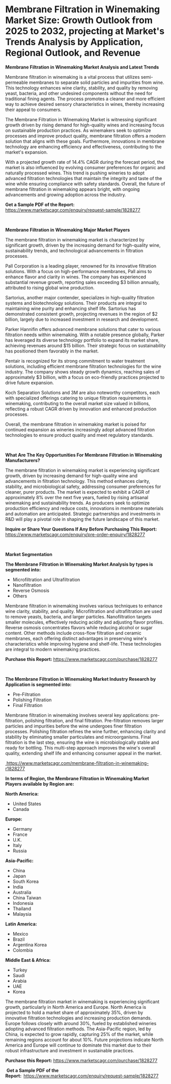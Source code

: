 <p><h1>Membrane Filtration in Winemaking Market Size: Growth Outlook from 2025 to 2032, projecting at Market's Trends Analysis by Application, Regional Outlook, and Revenue</h1></p><p><strong>Membrane Filtration in Winemaking Market Analysis and Latest Trends</strong></p>
<p><p>Membrane filtration in winemaking is a vital process that utilizes semi-permeable membranes to separate solid particles and impurities from wine. This technology enhances wine clarity, stability, and quality by removing yeast, bacteria, and other undesired components without the need for traditional fining agents. The process promotes a cleaner and more efficient way to achieve desired sensory characteristics in wines, thereby increasing their appeal to consumers.</p><p>The Membrane Filtration in Winemaking Market is witnessing significant growth driven by rising demand for high-quality wines and increasing focus on sustainable production practices. As winemakers seek to optimize processes and improve product quality, membrane filtration offers a modern solution that aligns with these goals. Furthermore, innovations in membrane technology are enhancing efficiency and effectiveness, contributing to the market's expansion. </p><p>With a projected growth rate of 14.4% CAGR during the forecast period, the market is also influenced by evolving consumer preferences for organic and naturally processed wines. This trend is pushing wineries to adopt advanced filtration technologies that maintain the integrity and taste of the wine while ensuring compliance with safety standards. Overall, the future of membrane filtration in winemaking appears bright, with ongoing advancements and growing adoption across the industry.</p></p>
<p><strong>Get a Sample PDF of the Report:&nbsp;</strong> <a href="https://www.marketscagr.com/enquiry/request-sample/1828277?utm_campaign=2653&utm_medium=2&utm_source=Github&utm_content=ia&utm_term=16042025&utm_id=membrane-filtration-in-winemaking">https://www.marketscagr.com/enquiry/request-sample/1828277</a></p>
<p>&nbsp;</p>
<p><strong>Membrane Filtration in Winemaking Major Market Players</strong></p>
<p><p>The membrane filtration in winemaking market is characterized by significant growth, driven by the increasing demand for high-quality wine, sustainability trends, and technological advancements in filtration processes.</p><p>Pall Corporation is a leading player, renowned for its innovative filtration solutions. With a focus on high-performance membranes, Pall aims to enhance flavor and clarity in wines. The company has experienced substantial revenue growth, reporting sales exceeding $3 billion annually, attributed to rising global wine production.</p><p>Sartorius, another major contender, specializes in high-quality filtration systems and biotechnology solutions. Their products are integral to maintaining wine purity and enhancing shelf life. Sartorius has demonstrated consistent growth, projecting revenues in the region of $2 billion, largely due to increased investment in research and development.</p><p>Parker Hannifin offers advanced membrane solutions that cater to various filtration needs within winemaking. With a notable presence globally, Parker has leveraged its diverse technology portfolio to expand its market share, achieving revenues around $15 billion. Their strategic focus on sustainability has positioned them favorably in the market.</p><p>Pentair is recognized for its strong commitment to water treatment solutions, including efficient membrane filtration technologies for the wine industry. The company shows steady growth dynamics, reaching sales of approximately $3 billion, with a focus on eco-friendly practices projected to drive future expansion.</p><p>Koch Separation Solutions and 3M are also noteworthy competitors, each with specialized offerings catering to unique filtration requirements in winemaking, contributing to the overall market size valued in billions, reflecting a robust CAGR driven by innovation and enhanced production processes.</p><p>Overall, the membrane filtration in winemaking market is poised for continued expansion as wineries increasingly adopt advanced filtration technologies to ensure product quality and meet regulatory standards.</p></p>
<p>&nbsp;</p>
<p><strong>What Are The Key Opportunities For Membrane Filtration in Winemaking Manufacturers?</strong></p>
<p><p>The membrane filtration in winemaking market is experiencing significant growth, driven by increasing demand for high-quality wine and advancements in filtration technology. This method enhances clarity, stability, and microbiological safety, addressing consumer preferences for cleaner, purer products. The market is expected to exhibit a CAGR of approximately 8% over the next five years, fueled by rising artisanal winemaking and sustainability trends. As producers seek to optimize production efficiency and reduce costs, innovations in membrane materials and automation are anticipated. Strategic partnerships and investments in R&D will play a pivotal role in shaping the future landscape of this market.</p></p>
<p><strong>Inquire or Share Your Questions If Any Before Purchasing This Report:</strong> <a href="https://www.marketscagr.com/enquiry/pre-order-enquiry/1828277?utm_campaign=2653&utm_medium=2&utm_source=Github&utm_content=ia&utm_term=16042025&utm_id=membrane-filtration-in-winemaking">https://www.marketscagr.com/enquiry/pre-order-enquiry/1828277</a></p>
<p>&nbsp;</p>
<p><strong>Market Segmentation</strong></p>
<p><strong>The Membrane Filtration in Winemaking Market Analysis by types is segmented into:</strong></p>
<p><ul><li>Microfiltration and Ultrafiltration</li><li>Nanofiltration</li><li>Reverse Osmosis</li><li>Others</li></ul></p>
<p><p>Membrane filtration in winemaking involves various techniques to enhance wine clarity, stability, and quality. Microfiltration and ultrafiltration are used to remove yeasts, bacteria, and larger particles. Nanofiltration targets smaller molecules, effectively reducing acidity and adjusting flavor profiles. Reverse osmosis concentrates flavors while reducing alcohol or sugar content. Other methods include cross-flow filtration and ceramic membranes, each offering distinct advantages in preserving wine's characteristics while improving hygiene and shelf-life. These technologies are integral to modern winemaking practices.</p></p>
<p><strong>Purchase this Report:&nbsp;</strong><a href="https://www.marketscagr.com/purchase/1828277?utm_campaign=2653&utm_medium=2&utm_source=Github&utm_content=ia&utm_term=16042025&utm_id=membrane-filtration-in-winemaking">https://www.marketscagr.com/purchase/1828277</a></p>
<p>&nbsp;</p>
<p><strong>The Membrane Filtration in Winemaking Market Industry Research by Application is segmented into:</strong></p>
<p><ul><li>Pre-Filtration</li><li>Polishing Filtration</li><li>Final Filtration</li></ul></p>
<p><p>Membrane filtration in winemaking involves several key applications: pre-filtration, polishing filtration, and final filtration. Pre-filtration removes larger particles and impurities before the wine undergoes finer filtration processes. Polishing filtration refines the wine further, enhancing clarity and stability by eliminating smaller particulates and microorganisms. Final filtration is the last step, ensuring the wine is microbiologically stable and ready for bottling. This multi-step approach improves the wine's overall quality, extending shelf life and enhancing consumer appeal in the market.</p></p>
<p><a href="https://www.marketscagr.com/membrane-filtration-in-winemaking-r1828277?utm_campaign=2653&utm_medium=2&utm_source=Github&utm_content=ia&utm_term=16042025&utm_id=membrane-filtration-in-winemaking">&nbsp;https://www.marketscagr.com/membrane-filtration-in-winemaking-r1828277</a></p>
<p><strong>In terms of Region, the Membrane Filtration in Winemaking Market Players available by Region are:</strong></p>
<p>
    <p> <strong> North America: </strong>
        <ul>
            <li>United States</li>
            <li>Canada</li>
        </ul>
        </p> 
    <p> <strong> Europe: </strong>
        <ul>
            <li>Germany</li>
            <li>France</li>
            <li>U.K.</li>
            <li>Italy</li>
            <li>Russia</li>
        </ul>
        </p> 
    <p> <strong> Asia-Pacific: </strong>
        <ul>
            <li>China</li>
            <li>Japan</li>
            <li>South Korea</li>
            <li>India</li>
            <li>Australia</li>
            <li>China Taiwan</li>
            <li>Indonesia</li>
            <li>Thailand</li>
            <li>Malaysia</li>
        </ul>
        </p> 
    <p> <strong> Latin America: </strong>
        <ul>
            <li>Mexico</li>
            <li>Brazil</li>
            <li>Argentina Korea</li>
            <li>Colombia</li>
        </ul>
        </p> 
    <p> <strong> Middle East & Africa: </strong>
        <ul>
            <li>Turkey</li>
            <li>Saudi</li>
            <li>Arabia</li>
            <li>UAE</li>
            <li>Korea</li>
        </ul>
    </p>
    </p>
<p><p>The membrane filtration market in winemaking is experiencing significant growth, particularly in North America and Europe. North America is projected to hold a market share of approximately 35%, driven by innovative filtration technologies and increasing production demands. Europe follows closely with around 30%, fueled by established wineries adopting advanced filtration methods. The Asia-Pacific region, led by China, is expected to grow rapidly, capturing 25% of the market, while remaining regions account for about 10%. Future projections indicate North America and Europe will continue to dominate this market due to their robust infrastructure and investment in sustainable practices.</p></p>
<p><strong>Purchase this Report: </strong><a href="https://www.marketscagr.com/purchase/1828277?utm_campaign=2653&utm_medium=2&utm_source=Github&utm_content=ia&utm_term=16042025&utm_id=membrane-filtration-in-winemaking">https://www.marketscagr.com/purchase/1828277</a></p>
<p>&nbsp;<strong>Get a Sample PDF of the Report:&nbsp;&nbsp;</strong><a href="https://www.marketscagr.com/enquiry/request-sample/1828277?utm_campaign=2653&utm_medium=2&utm_source=Github&utm_content=ia&utm_term=16042025&utm_id=membrane-filtration-in-winemaking">https://www.marketscagr.com/enquiry/request-sample/1828277</a></p>
<p><strong></strong></p>
<p><p></p><p></p><p></p></p>
